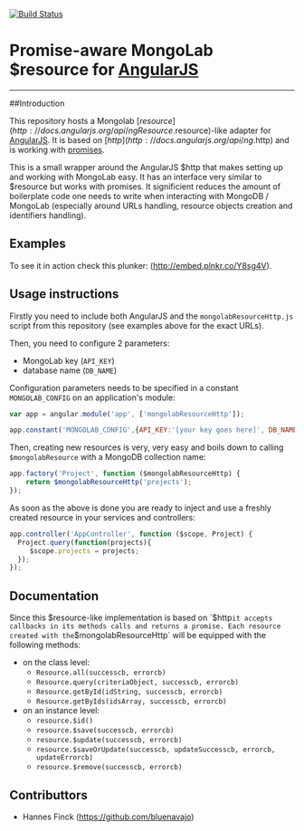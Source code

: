 [![Build Status](https://secure.travis-ci.org/angularjs-mongolab/resource-http.png)](http://travis-ci.org/angularjs-mongolab/resource-http)

# Promise-aware MongoLab $resource for [AngularJS](http://angularjs.org/)
***

##Introduction

This repository hosts a Mongolab [$resource](http://docs.angularjs.org/api/ngResource.$resource)-like adapter for [AngularJS](http://angularjs.org/).
It is based on [$http](http://docs.angularjs.org/api/ng.$http) and is working with [promises]().

This is a small wrapper around the AngularJS $http that makes setting up and working with MongoLab easy. It has an interface very similar to $resource but works with promises.
It significient reduces the amount of boilerplate code one needs to write when interacting with MongoDB / MongoLab (especially around URLs handling, resource objects creation and identifiers handling).

## Examples
To see it in action check this plunker: (http://embed.plnkr.co/Y8sg4V).

## Usage instructions

Firstly you need to include both AngularJS and the `mongolabResourceHttp.js` script from this repository (see examples above for the exact URLs).

Then, you need to configure 2 parameters:
* MongoLab key (`API_KEY`)
* database name (`DB_NAME`)

Configuration parameters needs to be specified in a constant `MONGOLAB_CONFIG` on an application's module:
```JavaScript
var app = angular.module('app', ['mongolabResourceHttp']);

app.constant('MONGOLAB_CONFIG',{API_KEY:'[your key goes here]', DB_NAME:'angularjs'});
```
Then, creating new resources is very, very easy and boils down to calling `$mongolabResource` with a MongoDB collection name:
```JavaScript
app.factory('Project', function ($mongolabResourceHttp) {
    return $mongolabResourceHttp('projects');
});
```
As soon as the above is done you are ready to inject and use a freshly created resource in your services and controllers:
```JavaScript
app.controller('AppController', function ($scope, Project) {
  Project.query(function(projects){
     $scope.projects = projects;
  });
});
```

## Documentation

Since this $resource-like implementation is based on `$http` it accepts callbacks in its methods calls and returns a promise.
Each resource created with the `$mongolabResourceHttp` will be equipped with the following methods:
* on the class level:
    * `Resource.all(successcb, errorcb)`
    * `Resource.query(criteriaObject, successcb, errorcb)`
    * `Resource.getById(idString, successcb, errorcb)`
    * `Resource.getByIds(idsArray, successcb, errorcb)`
* on an instance level:
    * `resource.$id()`
    * `resource.$save(successcb, errorcb)`
    * `resource.$update(successcb, errorcb)`
    * `resource.$saveOrUpdate(successcb, updateSuccesscb, errorcb, updateErrorcb)`
    * `resource.$remove(successcb, errorcb)`

## Contributtors

* Hannes Finck (https://github.com/bluenavajo)
